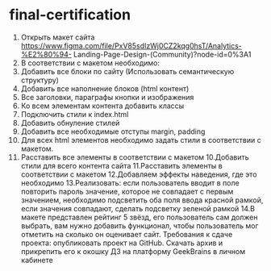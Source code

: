 # final-certification

1. Открыть макет сайта 
https://www.figma.com/file/PxV85sdIzWj0CZ2kqg0hsT/Analytics-%E2%80%94-
Landing-Page-Design-(Community)?node-id=0%3A1
2. В соответствии с макетом необходимо:
1. Добавить все блоки по сайту (Использовать семантическую структуру)
2. Добавить все наполнение блоков (html контент)
3. Все заголовки, параграфы кнопки и изображения
4. Ко всем элементам контента добавить классы
5. Подключить стили к index.html
6. Добавить обнуление стилей
7. Добавить все необходимые отступы margin, padding
8. Для всех html элементов необходимо задать стили в соответствии с 
макетом.
9. Расставить все элементы в соответствии с макетом
10.Добавить стили для всего контента сайта
11.Расставить элементы в соответствии с макетом
12.Добавляем эффекты наведения, где это необходимо
13.Реализовать: если пользователь вводит в поле повторить пароль значение, 
которое не совпадает с первым значением, необходимо подсветить оба 
поля ввода красной рамкой, если значения совпадают, сделать подсветку 
зеленой рамкой
14.В макете представлен рейтинг 5 звёзд, его пользователь сам должен 
выбрать, вам нужно добавить функционал, чтобы пользователь мог 
отметить на сколько он оценивает сайт.
Требования к сдаче проекта: опубликовать проект на GitHub. Скачать 
архив и прикрепить его к окошку ДЗ на платформу GeekBrains в личном 
кабинете
